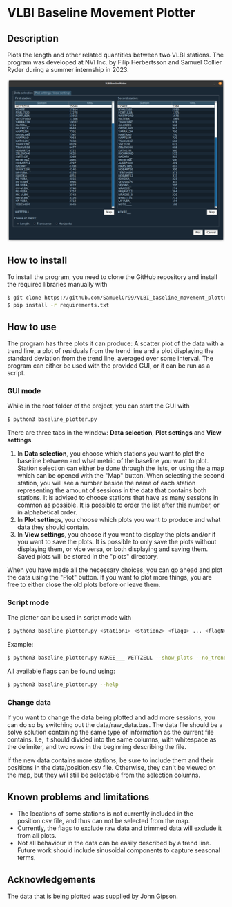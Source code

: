 # VLBI Baseline Movement Plotter

## Description

Plots the length and other related quantities between two VLBI stations. The program was developed at NVI Inc. by Filip Herbertsson and Samuel Collier Ryder during a summer internship in 2023.

![](resources/gui_image.png "Image of the GUI")


## How to install

To install the program, you need to clone the GitHub repository and install the required libraries manually with

```bash
$ git clone https://github.com/SamuelCr99/VLBI_baseline_movement_plotter.git
$ pip install -r requirements.txt
```

## How to use

The program has three plots it can produce: A scatter plot of the data with a trend line, a plot of residuals from the trend line and a plot displaying the standard deviation from the trend line, averaged over some interval. The program can either be used with the provided GUI, or it can be run as a script.

### GUI mode

While in the root folder of the project, you can start the GUI with

```bash
$ python3 baseline_plotter.py
```

There are three tabs in the window: __Data selection__, __Plot settings__ and __View settings__.

1. In __Data selection__, you choose which stations you want to plot the baseline between and what metric of the baseline you want to plot. Station selection can either be done through the lists, or using the a map which can be opened with the "Map" button. When selecting the second station, you will see a number beside the name of each station representing the amount of sessions in the data that contains both stations. It is advised to choose stations that have as many sessions in common as possible. It is possible to order the list after this number, or in alphabetical order.
2. In __Plot settings__, you choose which plots you want to produce and what data they should contain.
3. In __View settings__, you choose if you want to display the plots and/or if you want to save the plots. It is possible to only save the plots without displaying them, or vice versa, or both displaying and saving them. Saved plots will be stored in the "plots" directory.

When you have made all the necessary choices, you can go ahead and plot the data using the "Plot" button. If you want to plot more things, you are free to either close the old plots before or leave them.

### Script mode

The plotter can be used in script mode with

```bash
$ python3 baseline_plotter.py <station1> <station2> <flag1> ... <flagN>
```

 Example: 
 ```bash
$ python3 baseline_plotter.py KOKEE___ WETTZELL --show_plots --no_trendline
 ```
 
 All available flags can be found using: 
 ```bash
 $ python3 baseline_plotter.py --help 
 ```

### Change data

If you want to change the data being plotted and add more sessions, you can do so by switching out the data/raw_data.bas. The data file should be a solve solution containing the same type of information as the current file contains. I.e, it should divided into the same columns, with whitespace as the delimiter, and two rows in the beginning describing the file.

If the new data contains more stations, be sure to include them and their positions in the data/position.csv file. Otherwise, they can't be viewed on the map, but they will still be selectable from the selection columns.

## Known problems and limitations
* The locations of some stations is not currently included in the position.csv file, and thus can not be selected from the map.
* Currently, the flags to exclude raw data and trimmed data will exclude it from all plots.
* Not all behaviour in the data can be easily described by a trend line. Future work should include sinusoidal components to capture seasonal terms.

## Acknowledgements

The data that is being plotted was supplied by John Gipson.